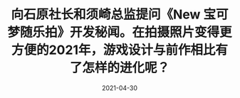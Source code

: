 ---
date: 2021-04-30
external_url: https://gouhuo.qq.com/content/detail/0_20210508174800_VzjiRBQxK
interviewees: 
- 石原恒和
- 须崎春树
last_modified_at: 2022-04-11 00:45
layout: external
sources: 
- - https://www.famitsu.com/news/202104/30218824.html
  - 石原社長＆須崎Dに聞く『New ポケモンスナップ』開発秘話。写真を撮ることがより手軽になった2021年、ゲームデザインは前作からどう進化したのか？
title: 向石原社长和须崎总监提问《New 宝可梦随乐拍》开发秘闻。在拍摄照片变得更方便的2021年，游戏设计与前作相比有了怎样的进化呢？
---